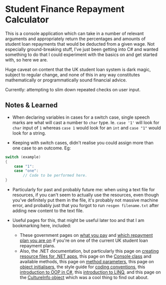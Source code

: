 # Student Finance Repayment Calculator

This is a console application which can take in a number of relevant arguments and appropriately return the percentages and amounts of student loan repayments that would be deducted from a given wage. Not especially ground-breaking stuff, I've just been getting into C# and wanted something to do that I could experiment with the basics on and get started with, so here we are.

Huge caveat on content that the UK student loan system is dark magic, subject to regular change, and none of this in any way constitutes mathematically or programmatically sound financial advice.

Currently: attempting to slim down repeated checks on user input.

## Notes & Learned

- When declaring variables in cases for a switch case, single speech marks are what will cast a number to `char` type. Ie. `case '1'` will look for `char` input of `1` whereas `case 1` would look for an `int` and `case "1"` would look for a string.

- Keeping with switch cases, didn't realise you could assign more than one case to an outcome. Eg:

```csharp
switch (example)
{
    case "1":
    case "one":
        // Code to be performed here.
}
```

- Particularly for past and probably future me: when using a text file for resources, if you can't seem to actually use the resources, even though you've definitely put them in the file, it's probably not massive machine error, and probably just that you forgot to run `resgen filename.txt` after adding new content to the text file.

- Useful pages for this, that might be useful later too and that I am bookmarking here, included:
    - These government pages on [what you pay](https://www.gov.uk/repaying-your-student-loan/what-you-pay) and [which repayment plan you are on](https://www.gov.uk/repaying-your-student-loan/which-repayment-plan-you-are-on) if you're on one of the current UK student loan repayment plans.
    - Also, the .NET documentation, but particularly this page on [creating resource files for .NET apps](https://learn.microsoft.com/en-us/dotnet/core/extensions/create-resource-files), this page on the [Console class](https://learn.microsoft.com/en-us/dotnet/api/system.console?view=net-7.0) and available methods, this page on [method parameters](https://learn.microsoft.com/en-us/dotnet/csharp/language-reference/keywords/method-parameters), this page on [object initialisers](https://learn.microsoft.com/en-us/dotnet/csharp/programming-guide/classes-and-structs/object-and-collection-initializers), the style guide for [coding conventions](https://learn.microsoft.com/en-us/dotnet/csharp/fundamentals/coding-style/coding-conventions), this [introduction to OOP in C#](https://learn.microsoft.com/en-us/dotnet/csharp/fundamentals/tutorials/classes?source=recommendations), this [introduction to LINQ](https://learn.microsoft.com/en-us/dotnet/csharp/programming-guide/concepts/linq/), and this page on the [CultureInfo object](https://learn.microsoft.com/en-us/dotnet/api/system.globalization.cultureinfo.invariantculture?view=net-7.0) which was a cool thing to find out about.